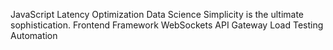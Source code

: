 JavaScript Latency Optimization Data Science Simplicity is the ultimate sophistication. Frontend
Framework WebSockets API Gateway Load Testing Automation
